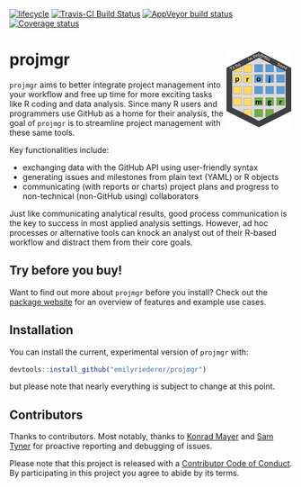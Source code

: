 [![lifecycle](https://img.shields.io/badge/lifecycle-experimental-orange.svg)](https://www.tidyverse.org/lifecycle/#experimental)
[![Travis-CI Build Status](https://travis-ci.org/emilyriederer/projmgr.svg?branch=master)](https://travis-ci.org/emilyriederer/projmgr)
[![AppVeyor build status](https://ci.appveyor.com/api/projects/status/github/emilyriederer/projmgr?branch=master&svg=true)](https://ci.appveyor.com/project/emilyriederer/projmgr)
[![Coverage status](https://codecov.io/gh/emilyriederer/projmgr/branch/master/graph/badge.svg)](https://codecov.io/github/emilyriederer/projmgr?branch=master)

# projmgr <img src="man/figures/logo.png" align="right" height=140/>

`projmgr` aims to better integrate project management into your workflow and free up time for more exciting tasks like R coding and data analysis. Since many R users and programmers use GitHub as a home for their analysis, the goal of `projmgr` is to streamline project management with these same tools.

Key functionalities include:

- exchanging data with the GitHub API using user-friendly syntax
- generating issues and milestones from plain text (YAML) or R objects
- communicating (with reports or charts) project plans and progress to non-technical (non-GitHub using) collaborators

Just like communicating analytical results, good process communication is the key to success in most applied analysis settings. However, ad hoc processes or alternative tools can knock an analyst out of their R-based workflow and distract them from their core goals. 

## Try before you buy!

Want to find out more about `projmgr` before you install? Check out the [package website](https://emilyriederer.github.io/projmgr/) for an overview of features and example use cases.

## Installation

You can install the current, experimental version of `projmgr` with:

``` r
devtools::install_github("emilyriederer/projmgr")
```

but please note that nearly everything is subject to change at this point.

## Contributors

Thanks to contributors. Most notably, thanks to [Konrad Mayer](https://github.com/konradmayer) and [Sam Tyner](https://github.com/sctyner) for proactive reporting and debugging of issues.

Please note that this project is released with a [Contributor Code of Conduct](CODE_OF_CONDUCT.md).
By participating in this project you agree to abide by its terms.



